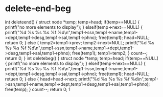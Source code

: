 # delete-end-beg
int deleteend()
{
  struct node *temp;
  temp=head;
  if(temp==NULL)
  {
    printf("no more elements to display");
  }
  elseif(temp->next==NULL)
  {
    printf("%d %s %s %s %f %d\n",temp1->ssn,temp1->name,temp1->dept,temp1->desg,temp1->sal,temp1->phno);
    free(temp1);
    head=NULL;
    retuen 0;
   }
   else
   {
    temp2=temp1->prev;
    temp2->next=NULL;
    printf("%d %s %s %s %f %d\n",temp1->ssn,temp1->name,temp1->dept,temp1->desg,temp1->sal,temp1->phno);
    free(temp1);
    temp1=temp2;
   }
   count--;
   return 0;
  }
  int deletebeg()
  {
    struct node *temp;
     temp=head;
  if(temp==NULL)
  {
    printf("no more elements to display");
  }
  elseif(temp->next==NULL)
  {
    printf("%d %s %s %s %f %d\n",temp1->ssn,temp1->name,temp1->dept,temp1->desg,temp1->sal,temp1->phno);
    free(temp1);
    head=NULL;
    retuen 0;
   }
   else
   {
    head=head->next;
    printf("%d %s %s %s %f %d\n",temp1->ssn,temp1->name,temp1->dept,temp1->desg,temp1->sal,temp1->phno);
    free(temp);
   }
   count--;
   return 0;
   1
